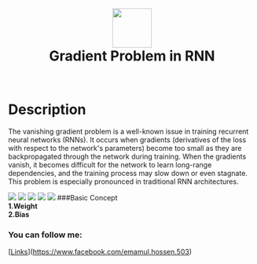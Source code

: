 <div align="center">
      <h1> <img src="https://www.datasciencelearner.com/wp-content/uploads/2020/11/Vanishing-Gradient-Problem-in-RNN.png" width="80px"><br/>Gradient Problem in RNN</h1>
     </div>
<p align="center"> <a href="https://github.com/EmamulHossen" target="_blank"><img alt="" src="https://img.shields.io/badge/Website-EA4C89?style=normal&logo=dribbble&logoColor=white" style="vertical-align:center" /></a> <a href="https://www.facebook.com/emamul.hossen.503" target="_blank"><img alt="" src="https://img.shields.io/badge/Facebook-1877F2?style=normal&logo=facebook&logoColor=white" style="vertical-align:center" /></a> <a href="https://www.linkedin.com/in/emamul-hossen-9a8ab1255/}" target="_blank"><img alt="" src="https://img.shields.io/badge/LinkedIn-0077B5?style=normal&logo=linkedin&logoColor=white" style="vertical-align:center" /></a> </p>

# Description
 The vanishing gradient problem is a well-known issue in training recurrent neural networks (RNNs). It occurs when gradients (derivatives of the loss with respect to the network's parameters) become too small as they are backpropagated through the network during training. When the gradients vanish, it becomes difficult for the network to learn long-range dependencies, and the training process may slow down or even stagnate. This problem is especially pronounced in traditional RNN architectures.


 <img src="https://sds-platform-private.s3-us-east-2.amazonaws.com/uploads/31_blog_image_2.png"> <img src="#"> <img src="#"> <img src="#"> <img src="#">
###Basic Concept<br/>
**1.Weight**<br/>
**2.Bias**

### You can follow me:
[[Links](https://itsvg.in)](https://www.facebook.com/emamul.hossen.503)
 
    
